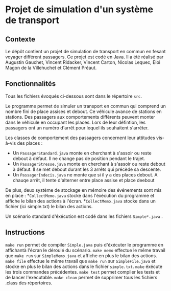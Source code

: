 Projet de simulation d'un système de transport
==============================================

Contexte
--------

Le dépôt contient un projet de simulation de transport en commun en fesant voyager différent passagers. Ce projet est codé en Java. Il a été réalisé par Augustin Gauchet, Vincent Ridacker, Vincent Carton, Nicolas Lequec, Eloi Magon de la Villehuchet et Clément Préaut.

Fonctionnalités
---

Tous les fichiers évoqués ci-dessous sont dans le répertoire `src`.

Le programme permet de simuler un transport en commun qui comprend un nombre fini de place assises et debout. Ce véhicule avance de stations en stations. Des passagers aux comportements différents peuvent monter dans le véhicule en occupant les places. Lors de leur défintion, les passagers ont un numéro d'arrêt pour lequel ils souhaitent s'arrêter.

Les classes de comportement des passagers concernent leur attitudes vis-à-vis des places :
* Un `PassagerStandard.java` monte en cherchant à s'assoir ou reste debout à défaut. Il ne change pas de position pendant le trajet.
* Un `PassagerStresse.java` monte en cherchant à s'assoir ou reste debout à défaut. Il se met debout durant les 3 arrêts qui précède sa descente.
* Un `PassagerIndecis.java` ne monte que si il y a des places debout. A chauqe arrêt, il tente d'alterner entre place assise et place deebout 

De plus, deux système de stockage en mémoire des événements sont mis en place :
*`CollectMemo.java` stocke dans l'éxécution du programme et affiche le bilan des actions à l'écran.
*`CollectMemo.java` stocke dans un fichier (ici simple.txt) le bilan des actions.

Un scénario standard d'éxécution est codé dans les fichiers `Simple*.java` .

Instructions
-------

`make run` permet de compiler `Simple.java` puis d'éxécuter le programme en affichantà l'écran le déroulé du scénario.
`make memo` effectue le même travail que `make run` sur `SimpleMemo.java` et affiche en plus le bilan des actions.
`make file` effectue le même travail que `make run` sur `SimpleFile.java` et stocke en plus le bilan des actions dans le fichier `simple.txt`.
`make` éxécute les trois commandes précédentes.
`make test` permet compiler les tests et de lancer l'exécutable.
`make clean` permet de supprimer tous les fichiers .class des répertoires.
